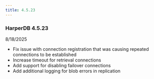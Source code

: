 ```yaml
---
title: 4.5.23
---
```


### HarperDB 4.5.23

8/18/2025

- Fix issue with connection registration that was causing repeated connections to be established
- Increase timeout for retrieval connections
- Add support for disabling failover connections
- Add additional logging for blob errors in replication

